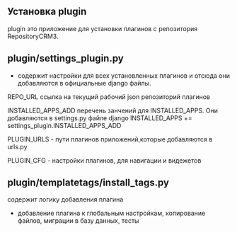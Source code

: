 Установка plugin
-
plugin это приложение для установки плагинов с репозитория RepositoryCRM3.

plugin/settings_plugin.py
-
- содержит настройки для всех установленных плагинов и отсюда они добавляются в официальные django файлы. 

REPO_URL ссылка на текущий рабочий json репозиторий плагинов

INSTALLED_APPS_ADD перечень занчений для INSTALLED_APPS. Они добавляются в settings.py файле django INSTALLED_APPS += settings_plugin.INSTALLED_APPS_ADD

PLUGIN_URLS - пути плагинов приложений,которые добавляются в urls.py 

PLUGIN_CFG - настройки плагинов, для навигации и видежетов

plugin/templatetags/install_tags.py
-
содержит логику добавления плагина
- добавление плагина к глобальным настройкам, копирование файлов, миграции в базу данных, тесты
